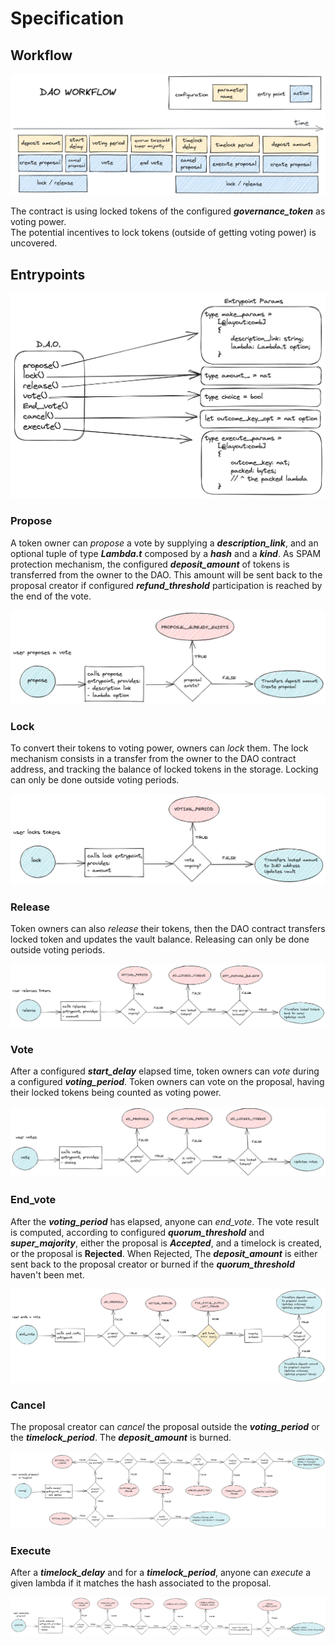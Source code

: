 # Specification

## Workflow

![workflow](./images/workflow.png)

The contract is using locked tokens of the configured
***governance_token*** as voting power.  
The potential incentives to lock tokens (outside of getting voting power) is
uncovered.

## Entrypoints

![contract_entrypoints](./images/contract_entrypoints.png)

### Propose

A token owner can *propose* a vote by supplying a ***description_link***,
and an optional tuple of type ***Lambda.t*** composed by a ***hash*** and a ***kind***.
As SPAM protection mechanism, the configured ***deposit_amount*** of tokens is
transferred from the owner to the DAO. This amount will be sent back to
the proposal creator if configured ***refund_threshold*** participation is
reached by the end of the vote.

![propose](./images/flow_propose.png)

### Lock

To convert their tokens to voting power, owners can *lock* them.
The lock mechanism consists in a transfer from the owner to the DAO contract address,
and tracking the balance of locked tokens in the storage.
Locking can only be done outside voting periods.

![lock](./images/flow_lock.png)

### Release

Token owners can also *release* their tokens, then the DAO contract
transfers locked token and updates the vault balance. Releasing can only be done
outside voting periods.

![release](./images/flow_release.png)

### Vote

After a configured ***start_delay*** elapsed time, token owners can *vote*
during a configured ***voting_period***. Token owners can vote on the proposal,
having their locked tokens being counted as voting power.

![vote](./images/flow_vote.png)

### End_vote

After the ***voting_period*** has elapsed, anyone can *end_vote*.
The vote result is computed, according to configured ***quorum_threshold***
and ***super_majority***, either the proposal is ***Accepted***,
and a timelock is created, or the proposal is **Rejected**.
When Rejected, The ***deposit_amount*** is either sent back to the proposal
creator or burned if the ***quorum_threshold*** haven't been met.

![end_vote](./images/flow_end_vote.png)

### Cancel

The proposal creator can *cancel* the proposal outside the ***voting_period***
or the ***timelock_period***. The ***deposit_amount*** is burned.

![cancel](./images/flow_cancel.png)

### Execute

After a ***timelock_delay*** and for a ***timelock_period***, anyone can *execute*
a given lambda if it matches the hash associated to the proposal.

![execute](./images/flow_execute.png)
